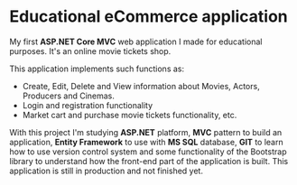 # Educational eCommerce application
My first **ASP.NET Core MVC** web application I made for educational purposes. It's an online movie tickets shop.

This application implements such functions as:
+ Create, Edit, Delete and View information about Movies, Actors, Producers and Cinemas.
+ Login and registration functionality
+ Market cart and purchase movie tickets functionality, etc.

With this project I'm studying **ASP.NET** platform, **MVC** pattern to build an application, **Entity Framework** to use with **MS SQL** database, **GIT** to learn how to use version control system and some functionality of the Bootstrap library to understand how the front-end part of the application is built.
This application is still in production and not finished yet.
